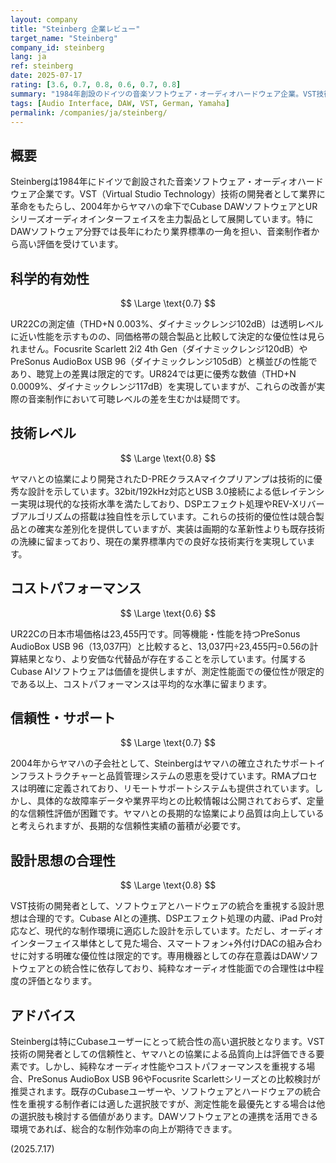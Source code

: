 ```yaml
---
layout: company
title: "Steinberg 企業レビュー"
target_name: "Steinberg"
company_id: steinberg
lang: ja
ref: steinberg
date: 2025-07-17
rating: [3.6, 0.7, 0.8, 0.6, 0.7, 0.8]
summary: "1984年創設のドイツの音楽ソフトウェア・オーディオハードウェア企業。VST技術の開発者としてDAW界をリードするも、オーディオインターフェイスの測定性能は同価格帯競合製品に対して優位性が限定的。"
tags: [Audio Interface, DAW, VST, German, Yamaha]
permalink: /companies/ja/steinberg/
---
```


## 概要

Steinbergは1984年にドイツで創設された音楽ソフトウェア・オーディオハードウェア企業です。VST（Virtual Studio Technology）技術の開発者として業界に革命をもたらし、2004年からヤマハの傘下でCubase DAWソフトウェアとURシリーズオーディオインターフェイスを主力製品として展開しています。特にDAWソフトウェア分野では長年にわたり業界標準の一角を担い、音楽制作者から高い評価を受けています。

## 科学的有効性

$$ \Large \text{0.7} $$

UR22Cの測定値（THD+N 0.003%、ダイナミックレンジ102dB）は透明レベルに近い性能を示すものの、同価格帯の競合製品と比較して決定的な優位性は見られません。Focusrite Scarlett 2i2 4th Gen（ダイナミックレンジ120dB）やPreSonus AudioBox USB 96（ダイナミックレンジ105dB）と横並びの性能であり、聴覚上の差異は限定的です。UR824では更に優秀な数値（THD+N 0.0009%、ダイナミックレンジ117dB）を実現していますが、これらの改善が実際の音楽制作において可聴レベルの差を生むかは疑問です。

## 技術レベル

$$ \Large \text{0.8} $$

ヤマハとの協業により開発されたD-PREクラスAマイクプリアンプは技術的に優秀な設計を示しています。32bit/192kHz対応とUSB 3.0接続による低レイテンシー実現は現代的な技術水準を満たしており、DSPエフェクト処理やREV-Xリバーブアルゴリズムの搭載は独自性を示しています。これらの技術的優位性は競合製品との確実な差別化を提供していますが、実装は画期的な革新性よりも既存技術の洗練に留まっており、現在の業界標準内での良好な技術実行を実現しています。

## コストパフォーマンス

$$ \Large \text{0.6} $$

UR22Cの日本市場価格は23,455円です。同等機能・性能を持つPreSonus AudioBox USB 96（13,037円）と比較すると、13,037円÷23,455円=0.56の計算結果となり、より安価な代替品が存在することを示しています。付属するCubase AIソフトウェアは価値を提供しますが、測定性能面での優位性が限定的である以上、コストパフォーマンスは平均的な水準に留まります。

## 信頼性・サポート

$$ \Large \text{0.7} $$

2004年からヤマハの子会社として、Steinbergはヤマハの確立されたサポートインフラストラクチャーと品質管理システムの恩恵を受けています。RMAプロセスは明確に定義されており、リモートサポートシステムも提供されています。しかし、具体的な故障率データや業界平均との比較情報は公開されておらず、定量的な信頼性評価が困難です。ヤマハとの長期的な協業により品質は向上していると考えられますが、長期的な信頼性実績の蓄積が必要です。

## 設計思想の合理性

$$ \Large \text{0.8} $$

VST技術の開発者として、ソフトウェアとハードウェアの統合を重視する設計思想は合理的です。Cubase AIとの連携、DSPエフェクト処理の内蔵、iPad Pro対応など、現代的な制作環境に適応した設計を示しています。ただし、オーディオインターフェイス単体として見た場合、スマートフォン+外付けDACの組み合わせに対する明確な優位性は限定的です。専用機器としての存在意義はDAWソフトウェアとの統合性に依存しており、純粋なオーディオ性能面での合理性は中程度の評価となります。

## アドバイス

Steinbergは特にCubaseユーザーにとって統合性の高い選択肢となります。VST技術の開発者としての信頼性と、ヤマハとの協業による品質向上は評価できる要素です。しかし、純粋なオーディオ性能やコストパフォーマンスを重視する場合、PreSonus AudioBox USB 96やFocusrite Scarlettシリーズとの比較検討が推奨されます。既存のCubaseユーザーや、ソフトウェアとハードウェアの統合性を重視する制作者には適した選択肢ですが、測定性能を最優先とする場合は他の選択肢も検討する価値があります。DAWソフトウェアとの連携を活用できる環境であれば、総合的な制作効率の向上が期待できます。

(2025.7.17)